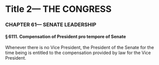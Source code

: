 
# Title 2— THE CONGRESS
### CHAPTER 61— SENATE LEADERSHIP
#### § 6111. Compensation of President pro tempore of Senate

Whenever there is no Vice President, the President of the Senate for the time being is entitled to the compensation provided by law for the Vice President.

